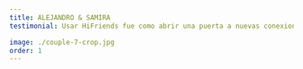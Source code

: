 ```yaml
---
title: ALEJANDRO & SAMIRA
testimonial: Usar HiFriends fue como abrir una puerta a nuevas conexiones. Con Samira conectamos por música, y desde entonces no dejamos de compartir playlists y charlas profundas.

image: ./couple-7-crop.jpg
order: 1
---
```

